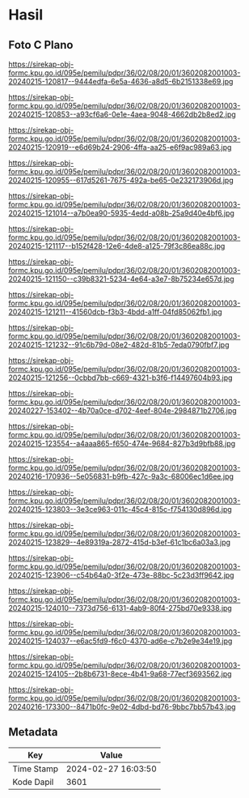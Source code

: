 # Hasil

## Foto C Plano

https://sirekap-obj-formc.kpu.go.id/095e/pemilu/pdpr/36/02/08/20/01/3602082001003-20240215-120817--9444edfa-6e5a-4636-a8d5-6b2151338e69.jpg

https://sirekap-obj-formc.kpu.go.id/095e/pemilu/pdpr/36/02/08/20/01/3602082001003-20240215-120853--a93cf6a6-0e1e-4aea-9048-4662db2b8ed2.jpg

https://sirekap-obj-formc.kpu.go.id/095e/pemilu/pdpr/36/02/08/20/01/3602082001003-20240215-120919--e6d69b24-2906-4ffa-aa25-e6f9ac989a63.jpg

https://sirekap-obj-formc.kpu.go.id/095e/pemilu/pdpr/36/02/08/20/01/3602082001003-20240215-120955--617d5261-7675-492a-be65-0e232173906d.jpg

https://sirekap-obj-formc.kpu.go.id/095e/pemilu/pdpr/36/02/08/20/01/3602082001003-20240215-121014--a7b0ea90-5935-4edd-a08b-25a9d40e4bf6.jpg

https://sirekap-obj-formc.kpu.go.id/095e/pemilu/pdpr/36/02/08/20/01/3602082001003-20240215-121117--b152f428-12e6-4de8-a125-79f3c86ea88c.jpg

https://sirekap-obj-formc.kpu.go.id/095e/pemilu/pdpr/36/02/08/20/01/3602082001003-20240215-121150--c39b8321-5234-4e64-a3e7-8b75234e657d.jpg

https://sirekap-obj-formc.kpu.go.id/095e/pemilu/pdpr/36/02/08/20/01/3602082001003-20240215-121211--41560dcb-f3b3-4bdd-a1ff-04fd85062fb1.jpg

https://sirekap-obj-formc.kpu.go.id/095e/pemilu/pdpr/36/02/08/20/01/3602082001003-20240215-121232--91c6b79d-08e2-482d-81b5-7eda0790fbf7.jpg

https://sirekap-obj-formc.kpu.go.id/095e/pemilu/pdpr/36/02/08/20/01/3602082001003-20240215-121256--0cbbd7bb-c669-4321-b3f6-f14497604b93.jpg

https://sirekap-obj-formc.kpu.go.id/095e/pemilu/pdpr/36/02/08/20/01/3602082001003-20240227-153402--4b70a0ce-d702-4eef-804e-2984871b2706.jpg

https://sirekap-obj-formc.kpu.go.id/095e/pemilu/pdpr/36/02/08/20/01/3602082001003-20240215-123554--a4aaa865-f650-474e-9684-827b3d9bfb88.jpg

https://sirekap-obj-formc.kpu.go.id/095e/pemilu/pdpr/36/02/08/20/01/3602082001003-20240216-170936--5e056831-b9fb-427c-9a3c-68006ec1d6ee.jpg

https://sirekap-obj-formc.kpu.go.id/095e/pemilu/pdpr/36/02/08/20/01/3602082001003-20240215-123803--3e3ce963-011c-45c4-815c-f754130d896d.jpg

https://sirekap-obj-formc.kpu.go.id/095e/pemilu/pdpr/36/02/08/20/01/3602082001003-20240215-123829--4e89319a-2872-415d-b3ef-61c1bc6a03a3.jpg

https://sirekap-obj-formc.kpu.go.id/095e/pemilu/pdpr/36/02/08/20/01/3602082001003-20240215-123906--c54b64a0-3f2e-473e-88bc-5c23d3ff9642.jpg

https://sirekap-obj-formc.kpu.go.id/095e/pemilu/pdpr/36/02/08/20/01/3602082001003-20240215-124010--7373d756-6131-4ab9-80f4-275bd70e9338.jpg

https://sirekap-obj-formc.kpu.go.id/095e/pemilu/pdpr/36/02/08/20/01/3602082001003-20240215-124037--e6ac5fd9-f6c0-4370-ad6e-c7b2e9e34e19.jpg

https://sirekap-obj-formc.kpu.go.id/095e/pemilu/pdpr/36/02/08/20/01/3602082001003-20240215-124105--2b8b6731-8ece-4b41-9a68-77ecf3693562.jpg

https://sirekap-obj-formc.kpu.go.id/095e/pemilu/pdpr/36/02/08/20/01/3602082001003-20240216-173300--8471b0fc-9e02-4dbd-bd76-9bbc7bb57b43.jpg


## Metadata

| Key        | Value               |
| ---------- | ------------------- |
| Time Stamp | 2024-02-27 16:03:50 |
| Kode Dapil | 3601                |



